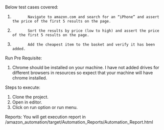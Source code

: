 Below test cases covered:
1.            Navigate to amazon.com and search for an “iPhone” and assert the price of the first 5 results on the page.

2.            Sort the results by price (low to high) and assert the price of the first 5 results on the page.

3.            Add the cheapest item to the basket and verify it has been added.

Run Pre Requisite:
1. Chrome should be installed on your machine.
I have not added drives for different browsers in resources so expect that your machine will have chrome installed.

Steps to execute:
1. Clone the project.
2. Open in editor.
3. Click on run option or run menu.

Reports:
You will get execution report in
/amazon_automation/target/Automation_Reports/Automation_Report.html

